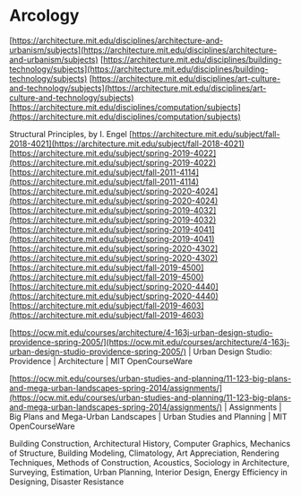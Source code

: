 # Arcology

[https://architecture.mit.edu/disciplines/architecture-and-urbanism/subjects](https://architecture.mit.edu/disciplines/architecture-and-urbanism/subjects) [https://architecture.mit.edu/disciplines/building-technology/subjects](https://architecture.mit.edu/disciplines/building-technology/subjects) [https://architecture.mit.edu/disciplines/art-culture-and-technology/subjects](https://architecture.mit.edu/disciplines/art-culture-and-technology/subjects) [https://architecture.mit.edu/disciplines/computation/subjects](https://architecture.mit.edu/disciplines/computation/subjects)

Structural Principles, by I. Engel [https://architecture.mit.edu/subject/fall-2018-4021](https://architecture.mit.edu/subject/fall-2018-4021) [https://architecture.mit.edu/subject/spring-2019-4022](https://architecture.mit.edu/subject/spring-2019-4022) [https://architecture.mit.edu/subject/fall-2011-4114](https://architecture.mit.edu/subject/fall-2011-4114) [https://architecture.mit.edu/subject/spring-2020-4024](https://architecture.mit.edu/subject/spring-2020-4024) [https://architecture.mit.edu/subject/spring-2019-4032](https://architecture.mit.edu/subject/spring-2019-4032) [https://architecture.mit.edu/subject/spring-2019-4041](https://architecture.mit.edu/subject/spring-2019-4041) [https://architecture.mit.edu/subject/spring-2020-4302](https://architecture.mit.edu/subject/spring-2020-4302) [https://architecture.mit.edu/subject/fall-2019-4500](https://architecture.mit.edu/subject/fall-2019-4500) [https://architecture.mit.edu/subject/spring-2020-4440](https://architecture.mit.edu/subject/spring-2020-4440) [https://architecture.mit.edu/subject/fall-2019-4603](https://architecture.mit.edu/subject/fall-2019-4603)

[https://ocw.mit.edu/courses/architecture/4-163j-urban-design-studio-providence-spring-2005/](https://ocw.mit.edu/courses/architecture/4-163j-urban-design-studio-providence-spring-2005/) | Urban Design Studio: Providence | Architecture | MIT OpenCourseWare

[https://ocw.mit.edu/courses/urban-studies-and-planning/11-123-big-plans-and-mega-urban-landscapes-spring-2014/assignments/](https://ocw.mit.edu/courses/urban-studies-and-planning/11-123-big-plans-and-mega-urban-landscapes-spring-2014/assignments/) | Assignments | Big Plans and Mega-Urban Landscapes | Urban Studies and Planning | MIT OpenCourseWare

Building Construction, Architectural History, Computer Graphics, Mechanics of Structure, Building Modeling, Climatology, Art Appreciation, Rendering Techniques, Methods of Construction, Acoustics, Sociology in Architecture, Surveying, Estimation, Urban Planning, Interior Design, Energy Efficiency in Designing, Disaster Resistance
